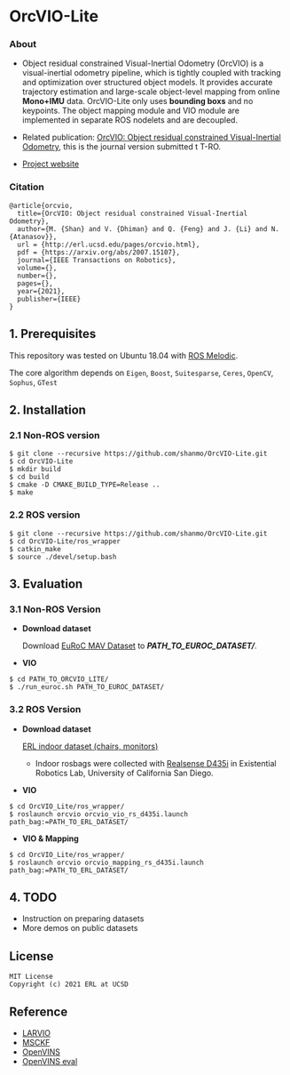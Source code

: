 # OrcVIO-Lite

### About 

- Object residual constrained Visual-Inertial Odometry (OrcVIO) is a visual-inertial odometry pipeline, which is tightly coupled with tracking and optimization over structured object models. It provides accurate trajectory estimation and large-scale object-level mapping from online **Mono+IMU** data.
OrcVIO-Lite only uses **bounding boxs** and no keypoints. The object mapping module and VIO module are implemented in separate ROS nodelets and are decoupled.  

- Related publication: [OrcVIO: Object residual constrained Visual-Inertial Odometry](https://arxiv.org/pdf/2007.15107.pdf), this is the journal version submitted t T-RO. 
- [Project website](https://moshan.cf/orcvio_githubpage/)

### Citation

```
@article{orcvio,
  title={OrcVIO: Object residual constrained Visual-Inertial Odometry},
  author={M. {Shan} and V. {Dhiman} and Q. {Feng} and J. {Li} and N. {Atanasov}},
  url = {http://erl.ucsd.edu/pages/orcvio.html},
  pdf = {https://arxiv.org/abs/2007.15107},
  journal={IEEE Transactions on Robotics},
  volume={},
  number={},
  pages={},
  year={2021},
  publisher={IEEE}
}    
```

## 1. Prerequisites

This repository was tested on Ubuntu 18.04 with [ROS Melodic](http://wiki.ros.org/melodic/Installation). 

The core algorithm depends on `Eigen`, `Boost`, `Suitesparse`, `Ceres`, `OpenCV`, `Sophus`, `GTest`



## 2. Installation

### 2.1 Non-ROS version

```
$ git clone --recursive https://github.com/shanmo/OrcVIO-Lite.git
$ cd OrcVIO-Lite
$ mkdir build
$ cd build
$ cmake -D CMAKE_BUILD_TYPE=Release ..
$ make
```



### 2.2 ROS version

```
$ git clone --recursive https://github.com/shanmo/OrcVIO-Lite.git
$ cd OrcVIO-Lite/ros_wrapper
$ catkin_make
$ source ./devel/setup.bash
```



## 3. Evaluation 

### 3.1 Non-ROS Version

- **Download dataset**

  Download [EuRoC MAV Dataset](http://projects.asl.ethz.ch/datasets/doku.php?id=kmavvisualinertialdatasets) to ***PATH_TO_EUROC_DATASET/***.

- **VIO**

```
$ cd PATH_TO_ORCVIO_LITE/
$ ./run_euroc.sh PATH_TO_EUROC_DATASET/
```



### 3.2 ROS Version

- **Download dataset**

  [ERL indoor dataset (chairs, monitors)](https://www.dropbox.com/s/mxin2et8io2nsab/erl_hallway_round_trip.bag?dl=0)

  * Indoor rosbags were collected with [Realsense D435i](https://www.intelrealsense.com/depth-camera-d435i/) in Existential Robotics Lab, University of California San Diego.

- **VIO**

```
$ cd OrcVIO_Lite/ros_wrapper/
$ roslaunch orcvio orcvio_vio_rs_d435i.launch path_bag:=PATH_TO_ERL_DATASET/
```

- **VIO & Mapping**

```
$ cd OrcVIO_Lite/ros_wrapper/
$ roslaunch orcvio orcvio_mapping_rs_d435i.launch path_bag:=PATH_TO_ERL_DATASET/
```



## 4. TODO

- Instruction on preparing datasets
- More demos on public datasets

 


## License

```
MIT License
Copyright (c) 2021 ERL at UCSD
```



## Reference 

- [LARVIO](https://github.com/PetWorm/LARVIO)
- [MSCKF](https://github.com/KumarRobotics/msckf_vio)
- [OpenVINS](https://github.com/rpng/open_vins)
- [OpenVINS eval](https://github.com/symao/open_vins)
